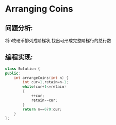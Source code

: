# Arranging Coins 
## 问题分析:
将n枚硬币排列成阶梯状,找出可形成完整阶梯行的总行数
## 编程实现:
```C++
class Solution {
public:
    int arrangeCoins(int n) {
        int cur=1,retain=n-1;
        while(cur+1<=retain)
        {
            ++cur;
            retain-=cur;
        }
        return n==0?0:cur;
    }
};
```
